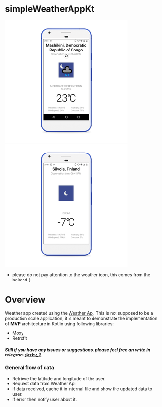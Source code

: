 # simpleWeatherAppKt


<img src="https://github.com/IllidanStormrage1/simpleWeatherAppKt/blob/master/Screenshots/photo_2020-02-04_21-51-47_pixel_really_blue_portrait.png" width="400"/> <img src="https://github.com/IllidanStormrage1/simpleWeatherAppKt/blob/master/Screenshots/photo_3_pixel_really_blue_portrait.png" width="400"/> 

* please do not pay attention to the weather icon, this comes from the bekend (

# Overview
Weather app created using the [Weather Api](https://weatherstack.com/quickstart).
This is not supposed to be a production scale application, it is meant to demonstrate the implementation of **MVP** architecture in Kotlin using following libraries:
* Moxy
* Retrofit

##### Still if you have any issues or suggestions, please feel free an write in telegram [@zkv_2]("https://t.me/zkv_2")

### General flow of data
* Retrieve the latitude and longitude of the user.
* Request data from Weather Api
* If data received, cache it in internal file and show the updated data to user.
* If error then notify user about it.
